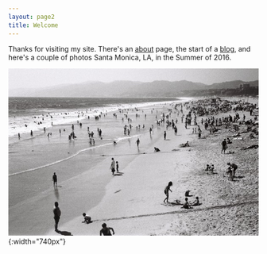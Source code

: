 ```yaml
---
layout: page2
title: Welcome
---
```


Thanks for visiting my site. There's an [about](about.md) page, the start of a [blog](blog.md), and here's a couple of photos Santa Monica, LA, in the Summer of 2016.

![](images/CNV00023.jpg){:width="740px"}